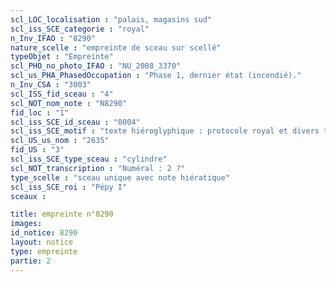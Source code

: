 ```yaml
---
scl_LOC_localisation : "palais, magasins sud"
scl_iss_SCE_categorie : "royal"
n_Inv_IFAO : "8290"
nature_scelle : "empreinte de sceau sur scellé"
typeObjet : "Empreinte"
scl_PHO_no_photo_IFAO : "NU_2008_3370"
scl_us_PHA_PhasedOccupation : "Phase 1, dernier état (incendié)."
n_Inv_CSA : "3003"
scl_ISS_fid_sceau : "4"
scl_NOT_nom_note : "N8290"
fid_loc : "1"
scl_iss_SCE_id_sceau : "0004"
scl_iss_SCE_motif : "texte hiéroglyphique : protocole royal et divers titres de scribe dans la mrt de Pépy"
scl_US_us_nom : "2635"
fid_US : "3"
scl_iss_SCE_type_sceau : "cylindre"
scl_NOT_transcription : "Numéral : 2 ?"
type_scelle : "sceau unique avec note hiératique"
scl_iss_SCE_roi : "Pépy I"
sceaux :

title: empreinte n°8290
images: 
id_notice: 8290
layout: notice
type: empreinte
partie: 2
---
```

